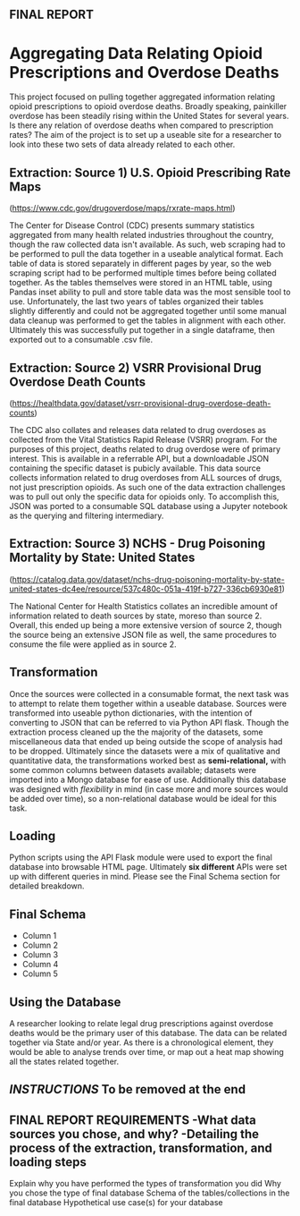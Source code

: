 ## FINAL REPORT
# Aggregating Data Relating Opioid Prescriptions and Overdose Deaths

This project focused on pulling together aggregated information relating opioid prescriptions to opioid overdose deaths. Broadly speaking, painkiller overdose has been steadily rising within the United States for several years. Is there any relation of overdose deaths when compared to prescription rates? The aim of the project is to set up a useable site for a researcher to look into these two sets of data already related to each other.

## Extraction: Source 1) U.S. Opioid Prescribing Rate Maps 
(https://www.cdc.gov/drugoverdose/maps/rxrate-maps.html)

The Center for Disease Control (CDC) presents summary statistics aggregated from many health related industries throughout the country, though the raw collected data isn't available. As such, web scraping had to be performed to pull the data together in a useable analytical format. Each table of data is stored separately in different pages by year, so the web scraping script had to be performed multiple times before being collated together. As the tables themselves were stored in an HTML table, using Pandas inset ability to pull and store table data was the most sensible tool to use. Unfortunately, the last two years of tables organized their tables slightly differently and could not be aggregated together until some manual data cleanup was performed to get the tables in alignment with each other. Ultimately this was successfully put together in a single dataframe, then exported out to a consumable .csv file.

## Extraction: Source 2) VSRR Provisional Drug Overdose Death Counts
(https://healthdata.gov/dataset/vsrr-provisional-drug-overdose-death-counts)

The CDC also collates and releases data related to drug overdoses as collected from the Vital Statistics Rapid Release (VSRR) program. For the purposes of this project, deaths related to drug overdose were of primary interest. This is available in a referrable API, but a downloadable JSON containing the specific dataset is pubicly available. This data source collects information related to drug overdoses from ALL sources of drugs, not just prescription opioids. As such one of the data extraction challenges was to pull out only the specific data for opioids only. To accomplish this, JSON was ported to a consumable SQL database using a Jupyter notebook as the querying and filtering intermediary.

## Extraction: Source 3) NCHS - Drug Poisoning Mortality by State: United States
(https://catalog.data.gov/dataset/nchs-drug-poisoning-mortality-by-state-united-states-dc4ee/resource/537c480c-051a-419f-b727-336cb6930e81)

The National Center for Health Statistics collates an incredible amount of information related to death sources by state, moreso than source 2. Overall, this ended up being a more extensive version of source 2, though the source being an extensive JSON file as well, the same procedures to consume the file were applied as in source 2.

## Transformation

Once the sources were collected in a consumable format, the next task was to attempt to relate them together within a useable database. Sources were transformed into useable python dictionaries, with the intention of converting to JSON that can be referred to via Python API flask. Though the extraction process cleaned up the the majority of the datasets, some miscellaneous data that ended up being outside the scope of analysis had to be dropped. Ultimately since the datasets were a mix of qualitative and quantitative data, the transformations worked best as **semi-relational,** with some common columns between datasets available; datasets were imported into a Mongo database for ease of use. Additionally this database was designed with *flexibility* in mind (in case more and more sources would be added over time), so a non-relational database would be ideal for this task.

## Loading

Python scripts using the API Flask module were used to export the final database into browsable HTML page. Ultimately **six different** APIs were set up with different queries in mind. Please see the Final Schema section for detailed breakdown. 

## Final Schema


 * Column 1
 * Column 2
 * Column 3
 * Column 4
 * Column 5
 
## Using the Database

A researcher looking to relate legal drug prescriptions against overdose deaths would be the primary user of this database. The data can be related together via State and/or year. As there is a chronological element, they would be able to analyse trends over time, or map out a heat map showing all the states related together.

## *INSTRUCTIONS* To be removed at the end
## FINAL REPORT REQUIREMENTS -What data sources you chose, and why? -Detailing the process of the extraction, transformation, and loading steps

Explain why you have performed the types of transformation you did
Why you chose the type of final database
Schema of the tables/collections in the final database
Hypothetical use case(s) for your database
